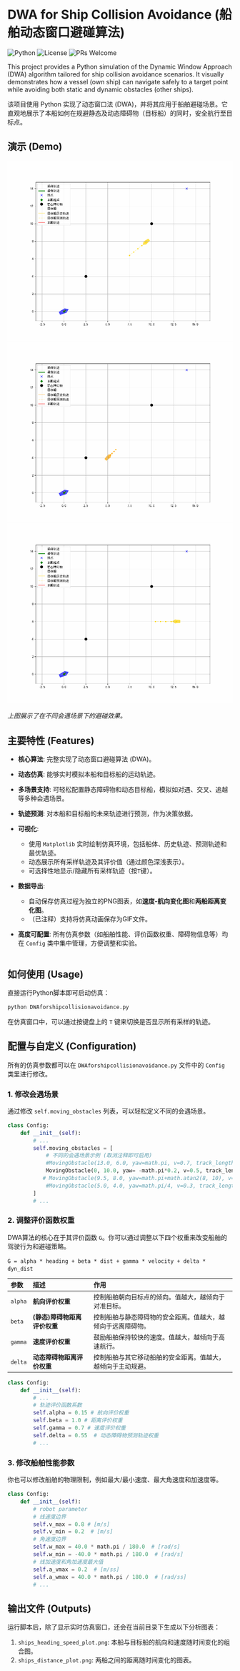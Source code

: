 # DWA for Ship Collision Avoidance (船舶动态窗口避碰算法)

![Python](https://img.shields.io/badge/Python-3.8+-blue.svg)
![License](https://img.shields.io/badge/License-MIT-green.svg)
![PRs Welcome](https://img.shields.io/badge/PRs-welcome-brightgreen.svg)

This project provides a Python simulation of the Dynamic Window Approach (DWA) algorithm tailored for ship collision avoidance scenarios. It visually demonstrates how a vessel (own ship) can navigate safely to a target point while avoiding both static and dynamic obstacles (other ships).

该项目使用 Python 实现了动态窗口法 (DWA)，并将其应用于船舶避碰场景。它直观地展示了本船如何在规避静态及动态障碍物（目标船）的同时，安全航行至目标点。

## 演示 (Demo)

![head-on_situation](head-on_situation.gif)
![overtaking_situation](overtaking_situation.gif)
![crossing_situation](crossing_situation.gif)

*上图展示了在不同会遇场景下的避碰效果。*

## 主要特性 (Features)

- **核心算法**: 完整实现了动态窗口避碰算法 (DWA)。
- **动态仿真**: 能够实时模拟本船和目标船的运动轨迹。
- **多场景支持**: 可轻松配置静态障碍物和动态目标船，模拟如对遇、交叉、追越等多种会遇场景。
- **轨迹预测**: 对本船和目标船的未来轨迹进行预测，作为决策依据。
- **可视化**:
    - 使用 `Matplotlib` 实时绘制仿真环境，包括船体、历史轨迹、预测轨迹和最优轨迹。
    - 动态展示所有采样轨迹及其评价值（通过颜色深浅表示）。
    - 可选择性地显示/隐藏所有采样轨迹（按`T`键）。
- **数据导出**:
    - 自动保存仿真过程为独立的PNG图表，如**速度-航向变化图**和**两船距离变化图**。
    - （已注释）支持将仿真动画保存为GIF文件。
- **高度可配置**: 所有仿真参数（如船舶性能、评价函数权重、障碍物信息等）均在 `Config` 类中集中管理，方便调整和实验。

    ```

## 如何使用 (Usage)

直接运行Python脚本即可启动仿真：

```bash
python DWAforshipcollisionavoidance.py
```

在仿真窗口中，可以通过按键盘上的 `T` 键来切换是否显示所有采样的轨迹。

## 配置与自定义 (Configuration)

所有的仿真参数都可以在 `DWAforshipcollisionavoidance.py` 文件中的 `Config` 类里进行修改。

### 1. 修改会遇场景

通过修改 `self.moving_obstacles` 列表，可以轻松定义不同的会遇场景。

```python
class Config:
    def __init__(self):
        # ...
        self.moving_obstacles = [
            # 不同的会遇场景示例 (取消注释即可启用)
            #MovingObstacle(13.0, 6.0, yaw=math.pi, v=0.7, track_length=self.track_length, color='gold'), # 右交叉
            MovingObstacle(0, 10.0, yaw= -math.pi*0.2, v=0.5, track_length=self.track_length, color='gold'), # 左交叉
           # MovingObstacle(9.5, 8.0, yaw=math.pi+math.atan2(8, 10), v=0.6, track_length=self.track_length, color='gold'),# 对遇
            #MovingObstacle(5.0, 4.0, yaw=math.pi/4, v=0.3, track_length=self.track_length, color='orange') # 追越
        ]
        # ...
```

### 2. 调整评价函数权重

DWA算法的核心在于其评价函数 `G`。你可以通过调整以下四个权重来改变船舶的驾驶行为和避碰策略。

`G = alpha * heading + beta * dist + gamma * velocity + delta * dyn_dist`

| 参数    | 描述                     | 作用                                     |
| :------ | :----------------------- | :--------------------------------------- |
| `alpha` | **航向评价权重**         | 控制船舶朝向目标点的倾向。值越大，越倾向于对准目标。 |
| `beta`  | **(静态)障碍物距离评价权重** | 控制船舶与静态障碍物的安全距离。值越大，越倾向于远离障碍物。 |
| `gamma` | **速度评价权重**         | 鼓励船舶保持较快的速度。值越大，越倾向于高速航行。 |
| `delta` | **动态障碍物距离评价权重** | 控制船舶与其它移动船舶的安全距离。值越大，越倾向于主动规避。 |

```python
class Config:
    def __init__(self):
        # ...
        # 轨迹评价函数系数
        self.alpha = 0.15 # 航向评价权重
        self.beta = 1.0 # 距离评价权重
        self.gamma = 0.7 # 速度评价权重
        self.delta = 0.55  # 动态障碍物预测轨迹权重
        # ...
```

### 3. 修改船舶性能参数

你也可以修改船舶的物理限制，例如最大/最小速度、最大角速度和加速度等。

```python
class Config:
    def __init__(self):
        # robot parameter
        # 线速度边界
        self.v_max = 0.8 # [m/s]
        self.v_min = 0.2  # [m/s]
        # 角速度边界
        self.w_max = 40.0 * math.pi / 180.0  # [rad/s]
        self.w_min = -40.0 * math.pi / 180.0  # [rad/s]
        # 线加速度和角加速度最大值  
        self.a_vmax = 0.2  # [m/ss]
        self.a_wmax = 40.0 * math.pi / 180.0  # [rad/ss]
        # ...
```

## 输出文件 (Outputs)

运行脚本后，除了显示实时仿真窗口，还会在当前目录下生成以下分析图表：

1.  `ships_heading_speed_plot.png`: 本船与目标船的航向和速度随时间变化的组合图。
2.  `ships_distance_plot.png`: 两船之间的距离随时间变化的图表。
